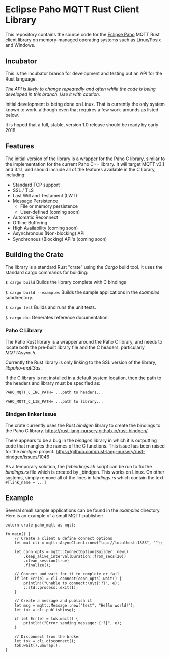 # Eclipse Paho MQTT Rust Client Library

This repository contains the source code for the [Eclipse Paho](http://eclipse.org/paho) MQTT Rust client library on memory-managed operating systems such as Linux/Posix and Windows.

## Incubator

This is the incubator branch for development and testing out an API for the Rust language.

_The API is likely to change repeatedly and often while the code is being developed in this branch. Use it with caution._

Initial development is being done on Linux. That is currently the only system known to work, although even that requires a few work-arounds as listed below.

It is hoped that a full, stable, version 1.0 release should be ready by early 2018.

## Features

The initial version of the library is a wrapper for the Paho C library, similar to the implementation for the current Paho C++ library. It will target MQTT v3.1 and 3.1.1, and should include all of the features available in the C library, including:

* Standard TCP support
* SSL / TLS
* Last Will and Testament (LWT)
* Message Persistence 
  * File or memory persistence
  * User-defined (coming soon)
* Automatic Reconnect
* Offline Buffering
* High Availability (coming soon)
* Asynchronous (Non-blocking) API
* Synchronous (Blocking)  API's (coming soon)

## Building the Crate

The library is a standard Rust "crate" using the _Cargo_ build tool. It uses the standard cargo commands for building:

`$ cargo build`
Builds the library complete with C bindings

`$ cargo build --examples`
Builds the sample applications in the _examples_ subdirectory.

`$ cargo test`
Builds and runs the unit tests.

`$ cargo doc`
Generates reference documentation.

### Paho C Library

The Paho Rust library is a wrapper around the Paho C library, and needs to locate both the pre-built library file and the C headers, particularly _MQTTAsync.h_.

Currently the Rust library is only linking to the SSL version of the library, _libpaho-mqtt3as_.

If the C library is not installed in a default system location, then the path to the headers and library must be specified as:

`PAHO_MQTT_C_INC_PATH= ...path to headers...`

`PAHO_MQTT_C_LIB_PATH= ...path to library...` 

### Bindgen linker issue

The crate currently uses the Rust _bindgen_ library to create the bindings to the Paho C library.
https://rust-lang-nursery.github.io/rust-bindgen/

There appears to be a bug in the _bindgen_ library in which it is outputting code that mangles the names of the C functions. This issue has been raised for the _bindgen_ project:
https://github.com/rust-lang-nursery/rust-bindgen/issues/1046

As a temporary solution, the _fixbindings.sh_ script can be run to fix the _bindings.rs_ file which is created by _bindgen. This works on Linux. On other systems, simply remove all of the lines in _bindings.rs_ which contain the text:
`#[link_name = ...]`

## Example

Several small sample applications can be found in the _examples_ directory. Here is an example of a small MQTT publisher:

```
extern crate paho_mqtt as mqtt;

fn main() {
    // Create a client & define connect options
    let mut cli = mqtt::AsyncClient::new("tcp://localhost:1883", "");

    let conn_opts = mqtt::ConnectOptionsBuilder::new()
        .keep_alive_interval(Duration::from_secs(20))
        .clean_session(true)
        .finalize();

    // Connect and wait for it to complete or fail
    if let Err(e) = cli.connect(conn_opts).wait() {
        println!("Unable to connect:\n\t{:?}", e);
        ::std::process::exit(1);
    }

    // Create a message and publish it
    let msg = mqtt::Message::new("test", "Hello world!");
    let tok = cli.publish(msg);

    if let Err(e) = tok.wait() {
        println!("Error sending message: {:?}", e);
    }

    // Disconnect from the broker
    let tok = cli.disconnect();
    tok.wait().unwrap();
}
```
